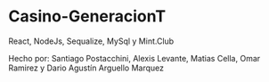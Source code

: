 # Casino-GeneracionT
React, NodeJs, Sequalize, MySql y Mint.Club


Hecho por: Santiago Postacchini, Alexis Levante, Matias Cella, Omar Ramirez y Dario Agustín Arguello Marquez
